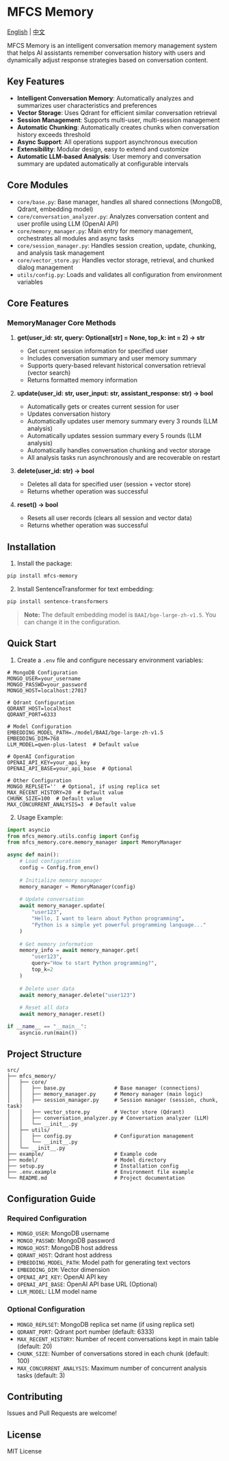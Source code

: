 # MFCS Memory

[English](README.md) | [中文](README_zh.md)

MFCS Memory is an intelligent conversation memory management system that helps AI assistants remember conversation history with users and dynamically adjust response strategies based on conversation content.

## Key Features

- **Intelligent Conversation Memory**: Automatically analyzes and summarizes user characteristics and preferences
- **Vector Storage**: Uses Qdrant for efficient similar conversation retrieval
- **Session Management**: Supports multi-user, multi-session management
- **Automatic Chunking**: Automatically creates chunks when conversation history exceeds threshold
- **Async Support**: All operations support asynchronous execution
- **Extensibility**: Modular design, easy to extend and customize
- **Automatic LLM-based Analysis**: User memory and conversation summary are updated automatically at configurable intervals

## Core Modules

- `core/base.py`: Base manager, handles all shared connections (MongoDB, Qdrant, embedding model)
- `core/conversation_analyzer.py`: Analyzes conversation content and user profile using LLM (OpenAI API)
- `core/memory_manager.py`: Main entry for memory management, orchestrates all modules and async tasks
- `core/session_manager.py`: Handles session creation, update, chunking, and analysis task management
- `core/vector_store.py`: Handles vector storage, retrieval, and chunked dialog management
- `utils/config.py`: Loads and validates all configuration from environment variables

## Core Features

### MemoryManager Core Methods

1. **get(user_id: str, query: Optional[str] = None, top_k: int = 2) -> str**
   - Get current session information for specified user
   - Includes conversation summary and user memory summary
   - Supports query-based relevant historical conversation retrieval (vector search)
   - Returns formatted memory information

2. **update(user_id: str, user_input: str, assistant_response: str) -> bool**
   - Automatically gets or creates current session for user
   - Updates conversation history
   - Automatically updates user memory summary every 3 rounds (LLM analysis)
   - Automatically updates session summary every 5 rounds (LLM analysis)
   - Automatically handles conversation chunking and vector storage
   - All analysis tasks run asynchronously and are recoverable on restart

3. **delete(user_id: str) -> bool**
   - Deletes all data for specified user (session + vector store)
   - Returns whether operation was successful

4. **reset() -> bool**
   - Resets all user records (clears all session and vector data)
   - Returns whether operation was successful

## Installation

1. Install the package:
```bash
pip install mfcs-memory
```

2. Install SentenceTransformer for text embedding:
```bash
pip install sentence-transformers
```

> **Note:** The default embedding model is `BAAI/bge-large-zh-v1.5`. You can change it in the configuration.

## Quick Start

1. Create a `.env` file and configure necessary environment variables:

```env
# MongoDB Configuration
MONGO_USER=your_username
MONGO_PASSWD=your_password
MONGO_HOST=localhost:27017

# Qdrant Configuration
QDRANT_HOST=localhost
QDRANT_PORT=6333

# Model Configuration
EMBEDDING_MODEL_PATH=./model/BAAI/bge-large-zh-v1.5
EMBEDDING_DIM=768
LLM_MODEL=qwen-plus-latest  # Default value

# OpenAI Configuration
OPENAI_API_KEY=your_api_key
OPENAI_API_BASE=your_api_base  # Optional

# Other Configuration
MONGO_REPLSET=''  # Optional, if using replica set
MAX_RECENT_HISTORY=20  # Default value
CHUNK_SIZE=100  # Default value
MAX_CONCURRENT_ANALYSIS=3  # Default value
```

2. Usage Example:

```python
import asyncio
from mfcs_memory.utils.config import Config
from mfcs_memory.core.memory_manager import MemoryManager

async def main():
    # Load configuration
    config = Config.from_env()
    
    # Initialize memory manager
    memory_manager = MemoryManager(config)
    
    # Update conversation
    await memory_manager.update(
        "user123",
        "Hello, I want to learn about Python programming",
        "Python is a simple yet powerful programming language..."
    )
    
    # Get memory information
    memory_info = await memory_manager.get(
        "user123",
        query="How to start Python programming?",
        top_k=2
    )
    
    # Delete user data
    await memory_manager.delete("user123")
    
    # Reset all data
    await memory_manager.reset()

if __name__ == "__main__":
    asyncio.run(main())
```

## Project Structure

```
src/
├── mfcs_memory/
│   ├── core/
│   │   ├── base.py                # Base manager (connections)
│   │   ├── memory_manager.py      # Memory manager (main logic)
│   │   ├── session_manager.py     # Session manager (session, chunk, task)
│   │   ├── vector_store.py        # Vector store (Qdrant)
│   │   ├── conversation_analyzer.py # Conversation analyzer (LLM)
│   │   └── __init__.py
│   ├── utils/
│   │   ├── config.py              # Configuration management
│   │   └── __init__.py
│   └── __init__.py
├── example/                       # Example code
├── model/                         # Model directory
├── setup.py                       # Installation config
├── .env.example                   # Environment file example
└── README.md                      # Project documentation
```

## Configuration Guide

### Required Configuration
- `MONGO_USER`: MongoDB username
- `MONGO_PASSWD`: MongoDB password
- `MONGO_HOST`: MongoDB host address
- `QDRANT_HOST`: Qdrant host address
- `EMBEDDING_MODEL_PATH`: Model path for generating text vectors
- `EMBEDDING_DIM`: Vector dimension
- `OPENAI_API_KEY`: OpenAI API key
- `OPENAI_API_BASE`: OpenAI API base URL (Optional)
- `LLM_MODEL`: LLM model name

### Optional Configuration
- `MONGO_REPLSET`: MongoDB replica set name (if using replica set)
- `QDRANT_PORT`: Qdrant port number (default: 6333)
- `MAX_RECENT_HISTORY`: Number of recent conversations kept in main table (default: 20)
- `CHUNK_SIZE`: Number of conversations stored in each chunk (default: 100)
- `MAX_CONCURRENT_ANALYSIS`: Maximum number of concurrent analysis tasks (default: 3)

## Contributing

Issues and Pull Requests are welcome!

## License

MIT License